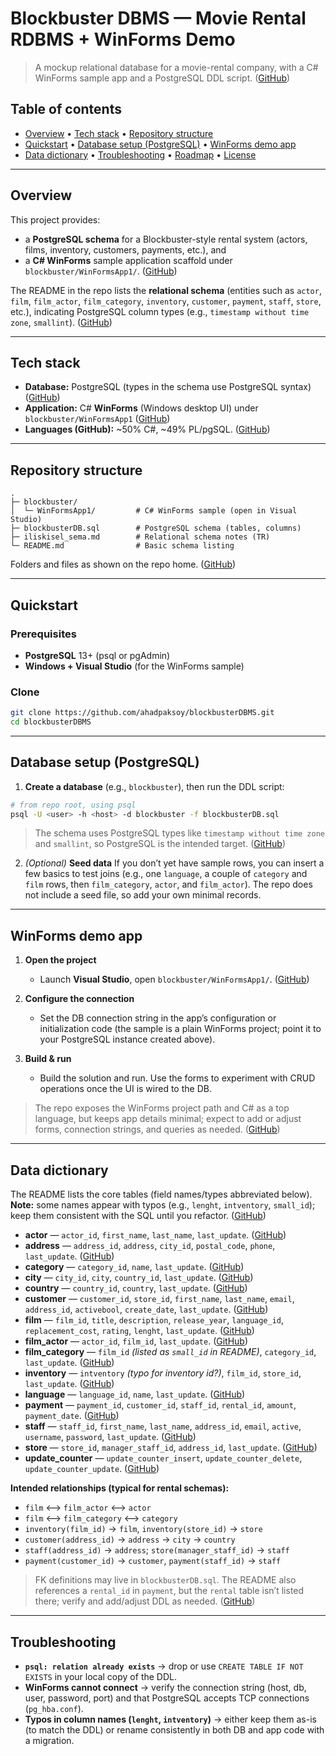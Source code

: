 # Blockbuster DBMS — Movie Rental RDBMS + WinForms Demo

> A mockup relational database for a movie-rental company, with a C# WinForms sample app and a PostgreSQL DDL script. ([GitHub][1])

## Table of contents

* [Overview](#overview) • [Tech stack](#tech-stack) • [Repository structure](#repository-structure)
* [Quickstart](#quickstart) • [Database setup (PostgreSQL)](#database-setup-postgresql) • [WinForms demo app](#winforms-demo-app)
* [Data dictionary](#data-dictionary) • [Troubleshooting](#troubleshooting) • [Roadmap](#roadmap) • [License](#license)

---

## Overview

This project provides:

* a **PostgreSQL schema** for a Blockbuster-style rental system (actors, films, inventory, customers, payments, etc.), and
* a **C# WinForms** sample application scaffold under `blockbuster/WinFormsApp1/`. ([GitHub][1])

The README in the repo lists the **relational schema** (entities such as `actor`, `film`, `film_actor`, `film_category`, `inventory`, `customer`, `payment`, `staff`, `store`, etc.), indicating PostgreSQL column types (e.g., `timestamp without time zone`, `smallint`). ([GitHub][1])

---

## Tech stack

* **Database:** PostgreSQL (types in the schema use PostgreSQL syntax) ([GitHub][1])
* **Application:** C# **WinForms** (Windows desktop UI) under `blockbuster/WinFormsApp1` ([GitHub][1])
* **Languages (GitHub):** \~50% C#, \~49% PL/pgSQL. ([GitHub][1])

---

## Repository structure

```
.
├─ blockbuster/
│  └─ WinFormsApp1/         # C# WinForms sample (open in Visual Studio)
├─ blockbusterDB.sql        # PostgreSQL schema (tables, columns)
├─ iliskisel_sema.md        # Relational schema notes (TR)
└─ README.md                # Basic schema listing
```

Folders and files as shown on the repo home. ([GitHub][1])

---

## Quickstart

### Prerequisites

* **PostgreSQL** 13+ (psql or pgAdmin)
* **Windows + Visual Studio** (for the WinForms sample)

### Clone

```bash
git clone https://github.com/ahadpaksoy/blockbusterDBMS.git
cd blockbusterDBMS
```

---

## Database setup (PostgreSQL)

1. **Create a database** (e.g., `blockbuster`), then run the DDL script:

```bash
# from repo root, using psql
psql -U <user> -h <host> -d blockbuster -f blockbusterDB.sql
```

> The schema uses PostgreSQL types like `timestamp without time zone` and `smallint`, so PostgreSQL is the intended target. ([GitHub][1])

2. *(Optional)* **Seed data**
   If you don’t yet have sample rows, you can insert a few basics to test joins (e.g., one `language`, a couple of `category` and `film` rows, then `film_category`, `actor`, and `film_actor`). The repo does not include a seed file, so add your own minimal records.

---

## WinForms demo app

1. **Open the project**

   * Launch **Visual Studio**, open `blockbuster/WinFormsApp1/`. ([GitHub][1])

2. **Configure the connection**

   * Set the DB connection string in the app’s configuration or initialization code (the sample is a plain WinForms project; point it to your PostgreSQL instance created above).

3. **Build & run**

   * Build the solution and run. Use the forms to experiment with CRUD operations once the UI is wired to the DB.

> The repo exposes the WinForms project path and C# as a top language, but keeps app details minimal; expect to add or adjust forms, connection strings, and queries as needed. ([GitHub][1])

---

## Data dictionary

The README lists the core tables (field names/types abbreviated below). **Note:** some names appear with typos (e.g., `lenght`, `intventory`, `small_id`); keep them consistent with the SQL until you refactor. ([GitHub][1])

* **actor** — `actor_id`, `first_name`, `last_name`, `last_update`. ([GitHub][1])
* **address** — `address_id`, `address`, `city_id`, `postal_code`, `phone`, `last_update`. ([GitHub][1])
* **category** — `category_id`, `name`, `last_update`. ([GitHub][1])
* **city** — `city_id`, `city`, `country_id`, `last_update`. ([GitHub][1])
* **country** — `country_id`, `country`, `last_update`. ([GitHub][1])
* **customer** — `customer_id`, `store_id`, `first_name`, `last_name`, `email`, `address_id`, `activebool`, `create_date`, `last_update`. ([GitHub][1])
* **film** — `film_id`, `title`, `description`, `release_year`, `language_id`, `replacement_cost`, `rating`, `lenght`, `last_update`. ([GitHub][1])
* **film\_actor** — `actor_id`, `film_id`, `last_update`. ([GitHub][1])
* **film\_category** — `film_id` *(listed as `small_id` in README)*, `category_id`, `last_update`. ([GitHub][1])
* **inventory** — `intventory` *(typo for inventory id?)*, `film_id`, `store_id`, `last_update`. ([GitHub][1])
* **language** — `language_id`, `name`, `last_update`. ([GitHub][1])
* **payment** — `payment_id`, `customer_id`, `staff_id`, `rental_id`, `amount`, `payment_date`. ([GitHub][1])
* **staff** — `staff_id`, `first_name`, `last_name`, `address_id`, `email`, `active`, `username`, `password`, `last_update`. ([GitHub][1])
* **store** — `store_id`, `manager_staff_id`, `address_id`, `last_update`. ([GitHub][1])
* **update\_counter** — `update_counter_insert`, `update_counter_delete`, `update_counter_update`. ([GitHub][1])

**Intended relationships (typical for rental schemas):**

* `film` ⟷ `film_actor` ⟷ `actor`
* `film` ⟷ `film_category` ⟷ `category`
* `inventory(film_id)` → `film`, `inventory(store_id)` → `store`
* `customer(address_id)` → `address` → `city` → `country`
* `staff(address_id)` → `address`; `store(manager_staff_id)` → `staff`
* `payment(customer_id)` → `customer`, `payment(staff_id)` → `staff`

> FK definitions may live in `blockbusterDB.sql`. The README also references a `rental_id` in `payment`, but the `rental` table isn’t listed there; verify and add/adjust DDL as needed. ([GitHub][1])

---

## Troubleshooting

* **`psql: relation already exists`** → drop or use `CREATE TABLE IF NOT EXISTS` in your local copy of the DDL.
* **WinForms cannot connect** → verify the connection string (host, db, user, password, port) and that PostgreSQL accepts TCP connections (`pg_hba.conf`).
* **Typos in column names (`lenght`, `intventory`)** → either keep them as-is (to match the DDL) or rename consistently in both DB and app code with a migration.

[1]: https://github.com/ahadpaksoy/blockbusterDBMS "GitHub - ahadpaksoy/blockbusterDBMS: This is a mockup version of a movie rental companys rdbms"

